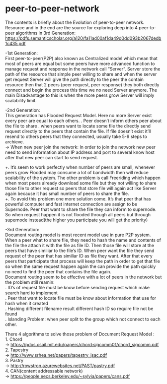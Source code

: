 # peer-to-peer-network
  The contents is briefly about the Evolution of peer-to-peer network. Resource and in the end are the source for exploring deep into 4 peer-to-peer algorithms in 3rd Generation: https://pdfs.semanticscholar.org/a120/fa11ad00af1da49d0dd093b2067dedb1c435.pdf

-1st Generation:  
First peer-to-peer(P2P) also known as Centralized model which mean that most of peers are equal but some peers have more advanced function to manage request and response in the network call “Server”. Server store the path of the resource that simple peer willing to share and when the server get request Server will give the path directly to the peer the contain resource then that 2 peers (peer request, peer response) they both directly connect and begin the process this time we no need Server anymore. The main Disadvantage to this is when the more peers grow Server will imply scalability limit.

-2nd Generation:  
This generation has Flooded Request Model. Here no more Server exist every peer are equal to each others.
. Peer doesn’t inform others peer about the file to share
. when peers want to locate some file the directly send request directly to the peers that contain the file. If file doesn’t exist it’ll resend to others peers that they connected, usually take 5-9 steps to archieve.  
-> When new peer join the network: In order to join the network new peer need to send information about IP address and port to several know host after that new peer can start to send request.

+. It’s seem to work perfectly when number of peers are small, whenever peers grow Flooded may consume a lot of bandwidth then will reduce scalability of the system. The other problem is call Freeriding which happen when most peers already download some file but they not willing to share those file to other request so peers that store file will again act like Server again because it has small number of peers to share the file.  
+. To avoid this problem one more solution come. It’s that peer that has powerful computer and fast internet connection are assign to be Supernode. Peer that want to share the file they can inform to supernode. So when request happen it is not flooded through all peers but through supernode instead(the higher you participate you will get the priority)

-3rd Generation:  
     Document routing model is most recent model use in pure P2P system. When a peer what to share file, they need to hash the name and contents of the file the attach it with the file as file ID. Then those file will store at the peers that have similiar to the file’s ID. When peer want the file they send request of the peer that has similiar ID as file they want. After that every peers that participate that process will keep the path in order to get that file so when the same request happen again the can provide the path quickly no need to find the peer that contains the file again.  
Document routing seem to be effective with a lot of peers in the network but the problem still reamin:  
. ID’s of request file must be know before sending request which make search hard to implement  
. Peer that want to locate file must be know about information that use for hash when it created  
. Hashing different filename result different hash ID so require file not be found  
. Islanding Problem: when peer split to the group which not connect to each other.  

There 4 algorithms to solve those problem of Document Request Model :  
    1. Chord    
	    ->	https://pdos.csail.mit.edu/papers/chord:sigcomm01/chord_sigcomm.pdf  
    2. Tapestry      
		->	http://www.srhea.net/papers/tapestry_jsac.pdf  
    3. Pastry      
	    ->	http://rowstron.azurewebsites.net/PAST/pastry.pdf  
    4. CAN(content addressable network)    
		->	https://people.eecs.berkeley.edu/~sylvia/papers/cans.pdf  
